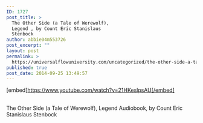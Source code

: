 ```yaml
---
ID: 1727
post_title: >
  The Other Side (a Tale of Werewolf),
  Legend , by Count Eric Stanislaus
  Stenbock
author: abbie04m553726
post_excerpt: ""
layout: post
permalink: >
  https://universalflowuniversity.com/uncategorized/the-other-side-a-tale-of-werewolf-legend-by-count-eric-stanislaus-stenbock/
published: true
post_date: 2014-09-25 13:49:57
---
```

[embed]https://www.youtube.com/watch?v=21HKeslpsAU[/embed]</br></br>
<p>The Other Side (a Tale of Werewolf), Legend Audiobook, by Count Eric Stanislaus Stenbock</p>